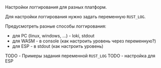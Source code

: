 <!-- cargo-rdme start -->

Настройки логгирования для разных платформ.

Для настройки логгирования нужно задать переменную `RUST_LOG`.

Предусмотреть разные способы логгирования:
- для PC (linux, windows, ...) - loki, stdout
- для WASM - в console (как настроить уровень через переменную?)
- для ESP - в stdout (как настроить уровень)


TODO - Примеры задания переменной `RUST_LOG`
TODO - настройка для ESP

<!-- cargo-rdme end -->
